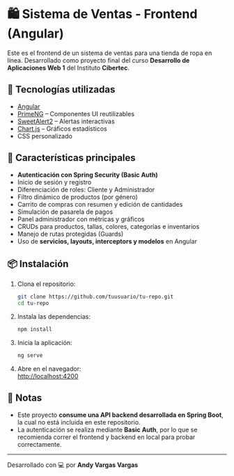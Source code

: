 # 🛍️ Sistema de Ventas - Frontend (Angular)

Este es el frontend de un sistema de ventas para una tienda de ropa en línea. Desarrollado como proyecto final del curso **Desarrollo de Aplicaciones Web 1** del Instituto **Cibertec**.

## 🚀 Tecnologías utilizadas

- [Angular](https://angular.io/)
- [PrimeNG](https://primeng.org/) – Componentes UI reutilizables
- [SweetAlert2](https://sweetalert2.github.io/) – Alertas interactivas
- [Chart.js](https://www.chartjs.org/) – Gráficos estadísticos
- CSS personalizado

## 🔐 Características principales

- **Autenticación con Spring Security (Basic Auth)**
- Inicio de sesión y registro
- Diferenciación de roles: Cliente y Administrador
- Filtro dinámico de productos (por género)
- Carrito de compras con resumen y edición de cantidades
- Simulación de pasarela de pagos
- Panel administrador con métricas y gráficos
- CRUDs para productos, tallas, colores, categorías e inventarios
- Manejo de rutas protegidas (Guards)
- Uso de **servicios, layouts, interceptors y modelos** en Angular

## 📦 Instalación

1. Clona el repositorio:
   ```bash
   git clone https://github.com/tuusuario/tu-repo.git
   cd tu-repo
   ```

2. Instala las dependencias:
   ```bash
   npm install
   ```

3. Inicia la aplicación:
   ```bash
   ng serve
   ```

4. Abre en el navegador:  
   [http://localhost:4200](http://localhost:4200)

## 📌 Notas

- Este proyecto **consume una API backend desarrollada en Spring Boot**, la cual no está incluida en este repositorio.
- La autenticación se realiza mediante **Basic Auth**, por lo que se recomienda correr el frontend y backend en local para probar correctamente.

---

Desarrollado con 💻 por **Andy Vargas Vargas**
